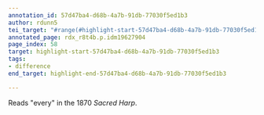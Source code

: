 ```yaml
---
annotation_id: 57d47ba4-d68b-4a7b-91db-77030f5ed1b3
author: rdunn5
tei_target: "#range(#highlight-start-57d47ba4-d68b-4a7b-91db-77030f5ed1b3, #highlight-end-57d47ba4-d68b-4a7b-91db-77030f5ed1b3)"
annotated_page: rdx_r8t4b.p.idm19627904
page_index: 58
target: highlight-start-57d47ba4-d68b-4a7b-91db-77030f5ed1b3
tags:
- difference
end_target: highlight-end-57d47ba4-d68b-4a7b-91db-77030f5ed1b3

---
```

Reads "every" in the 1870 *Sacred Harp*.